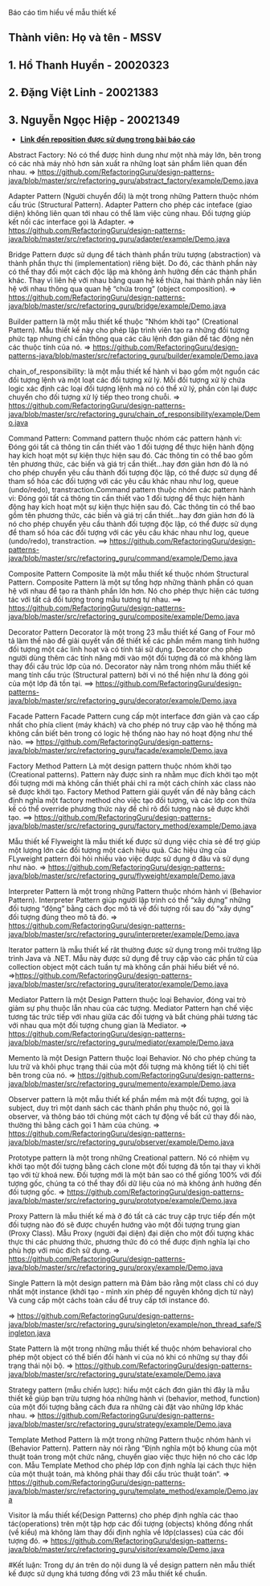  Báo cáo tìm hiểu về mẫu thiết kế
## Thành viên: Họ và tên - MSSV
## 1. Hồ Thanh Huyền - 20020323
## 2. Đặng Việt Linh - 20021383
## 3. Nguyễn Ngọc Hiệp - 20021349
- **[Link đến reposition được sử dụng trong bài báo cáo](https://github.com/bethrobson/Head-First-Design-Patterns)**

Abstract Factory: Nó có thể được hình dung như một nhà máy lớn, bên trong có các nhà máy nhỏ hơn sản xuất ra những loạt sản phẩm liên quan đến nhau.
=> https://github.com/RefactoringGuru/design-patterns-java/blob/master/src/refactoring_guru/abstract_factory/example/Demo.java

Adapter Pattern (Người chuyển đổi) là một trong những Pattern thuộc nhóm cấu trúc (Structural Pattern). Adapter Pattern cho phép các inteface (giao diện) không liên quan tới nhau có thể làm việc cùng nhau. Đối tượng giúp kết nối các interface gọi là Adapter.
=> https://github.com/RefactoringGuru/design-patterns-java/blob/master/src/refactoring_guru/adapter/example/Demo.java

Bridge Pattern được sử dụng để tách thành phần trừu tượng (abstraction) và thành phần thực thi (implementation) riêng biệt. Do đó, các thành phần này có thể thay đổi một cách độc lập mà không ảnh hưởng đến các thành phần khác. Thay vì liên hệ với nhau bằng quan hệ kế thừa, hai thành phần này liên hệ với nhau thông qua quan hệ “chứa trong” (object composition).
=> https://github.com/RefactoringGuru/design-patterns-java/blob/master/src/refactoring_guru/bridge/example/Demo.java

Builder pattern là một mẫu thiết kế thuộc "Nhóm khởi tạo" (Creational Pattern). Mẫu thiết kế này cho phép lập trình viên tạo ra những đối tượng phức tạp nhưng chỉ cần thông qua các câu lệnh đơn giản để tác động nên các thuộc tính của nó.
=> https://github.com/RefactoringGuru/design-patterns-java/blob/master/src/refactoring_guru/builder/example/Demo.java

chain_of_responsibility: là một mẫu thiết kế hành vi bao gồm một nguồn các đối tượng lệnh và một loạt các đối tượng xử lý. Mỗi đối tượng xử lý chứa logic xác định các loại đối tượng lệnh mà nó có thể xử lý, phần còn lại được chuyển cho đối tượng xử lý tiếp theo trong chuỗi.
=> https://github.com/RefactoringGuru/design-patterns-java/blob/master/src/refactoring_guru/chain_of_responsibility/example/Demo.java

Command Pattern:
Command pattern thuộc nhóm các pattern hành vi: Đóng gói tất cả thông tin cần thiết vào 1 đối tượng để thực hiện hành động hay kích hoạt một sự kiện thực hiện sau đó. Các thông tin có thể bao gồm tên phương thức, các biến và giá trị cần thiết...hay đơn giản hơn đó là nó cho phép chuyển yêu cầu thành đối tượng độc lập, có thể được sử dụng để tham số hóa các đối tượng với các yêu cầu khác nhau như log, queue (undo/redo), transtraction.Command pattern thuộc nhóm các pattern hành vi: Đóng gói tất cả thông tin cần thiết vào 1 đối tượng để thực hiện hành động hay kích hoạt một sự kiện thực hiện sau đó. Các thông tin có thể bao gồm tên phương thức, các biến và giá trị cần thiết...hay đơn giản hơn đó là nó cho phép chuyển yêu cầu thành đối tượng độc lập, có thể được sử dụng để tham số hóa các đối tượng với các yêu cầu khác nhau như log, queue (undo/redo), transtraction.
==> https://github.com/RefactoringGuru/design-patterns-java/blob/master/src/refactoring_guru/command/example/Demo.java

Composite Pattern
Composite là một mẫu thiết kế thuộc nhóm Structural Pattern. Composite Pattern là một sự tổng hợp những thành phần có quan hệ với nhau để tạo ra thành phần lớn hơn. Nó cho phép thực hiện các tương tác với tất cả đối tượng trong mẫu tương tự nhau.
==> https://github.com/RefactoringGuru/design-patterns-java/blob/master/src/refactoring_guru/composite/example/Demo.java

Decorator Pattern
Decorator là một trong 23 mẫu thiết kế Gang of Four mô tả làm thế nào để giải quyết vấn đề thiết kế các phần mềm mang tính hướng đối tượng một các linh hoạt và có tính tái sử dụng.
Decorator cho phép người dùng thêm các tính năng mới vào một đối tượng đã có mà không làm thay đổi cấu trúc lớp của nó.
Decorator này nằm trong nhóm mẫu thiết kế mang tính cấu trúc (Structural pattern) bởi vì nó thể hiện như là đóng gói của một lớp đã tồn tại.
==> https://github.com/RefactoringGuru/design-patterns-java/blob/master/src/refactoring_guru/decorator/example/Demo.java

Facade Pattern
Facade Pattern cung cấp một interface đơn giản và cao cấp nhất cho phía client (máy khách) và cho phép nó truy cập vào hệ thống mà không cần biết bên trong có logic hệ thống nào hay nó hoạt động như thế nào.
==> https://github.com/RefactoringGuru/design-patterns-java/blob/master/src/refactoring_guru/facade/example/Demo.java

Factory Method Pattern
Là một design pattern thuộc nhóm khởi tạo (Creational patterns). Pattern này được sinh ra nhằm mục đích khởi tạo một đối tượng mới mà không cần thiết phải chỉ ra một cách chính xác class nào sẽ được khởi tạo. Factory Method Pattern giải quyết vấn đề này bằng cách định nghĩa một factory method cho việc tạo đối tượng, và các lớp con thừa kế có thể override phương thức này để chỉ rõ đối tượng nào sẽ được khởi tạo.
==> https://github.com/RefactoringGuru/design-patterns-java/blob/master/src/refactoring_guru/factory_method/example/Demo.java

Mẫu thiết kế Flyweight là mẫu thiết kế được sử dụng việc chia sẻ để trợ giúp một lượng lớn các đối tượng một cách hiệu quả. Các hiệu ứng của FLyweight pattern đòi hỏi nhiều vào việc được sử dụng ở đâu và sử dụng như nào.
=> https://github.com/RefactoringGuru/design-patterns-java/blob/master/src/refactoring_guru/flyweight/example/Demo.java

Interpreter Pattern là một trong những Pattern thuộc nhóm hành vi (Behavior Pattern). Interpreter Pattern giúp người lập trình có thể “xây dựng” những đối tượng “động” bằng cách đọc mô tả về đối tượng rồi sau đó “xây dựng” đối tượng đúng theo mô tả đó.
=> https://github.com/RefactoringGuru/design-patterns-java/blob/master/src/refactoring_guru/interpreter/example/Demo.java

Iterator pattern là mẫu thiết kế rât thường được sử dụng trong môi trường lập trình Java và .NET. Mẫu này được sử dụng để truy cập vào các phần tử của collection object một cách tuần tự mà không cần phải hiểu biết về nó.
=>https://github.com/RefactoringGuru/design-patterns-java/blob/master/src/refactoring_guru/iterator/example/Demo.java

Mediator Pattern là một Design Pattern thuộc loại Behavior, đóng vai trò giảm sự phụ thuộc lẫn nhau của các tượng. Mediator Pattern hạn chế việc tương tác trức tiếp với nhau giữa các đối tượng và bắt chúng phải tương tác với nhau qua một đối tượng chung gian là Mediator.
=> https://github.com/RefactoringGuru/design-patterns-java/blob/master/src/refactoring_guru/mediator/example/Demo.java

Memento là một Design Pattern thuộc loại Behavior. Nó cho phép chúng ta lưu trữ và khôi phục trạng thái của một đối tượng mà không tiết lộ chi tiết bên trong của nó.
=> https://github.com/RefactoringGuru/design-patterns-java/blob/master/src/refactoring_guru/memento/example/Demo.java 

Observer pattern là một mẫu thiết kế phần mềm mà một đối tượng, gọi là subject, duy trì một danh sách các thành phần phụ thuộc nó, gọi là observer, và thông báo tới chúng một cách tự động về bất cứ thay đổi nào, thường thì bằng cách gọi 1 hàm của chúng.
=> https://github.com/RefactoringGuru/design-patterns-java/blob/master/src/refactoring_guru/observer/example/Demo.java

Prototype pattern là một trong những Creational pattern. Nó có nhiệm vụ khởi tạo một đối tượng bằng cách clone một đối tượng đã tồn tại thay vì khởi tạo với từ khoá new. Đối tượng mới là một bản sao có thể giống 100% với đối tượng gốc, chúng ta có thể thay đổi dữ liệu của nó mà không ảnh hưởng đến đối tượng gốc.
=> https://github.com/RefactoringGuru/design-patterns-java/blob/master/src/refactoring_guru/prototype/example/Demo.java

Proxy Pattern là mẫu thiết kế mà ở đó tất cả các truy cập trực tiếp đến một đối tượng nào đó sẽ được chuyển hướng vào một đối tượng trung gian (Proxy Class). Mẫu Proxy (người đại diện) đại diện cho một đối tượng khác thực thi các phương thức, phương thức đó có thể được định nghĩa lại cho phù hợp với múc đích sử dụng.
=> https://github.com/RefactoringGuru/design-patterns-java/blob/master/src/refactoring_guru/proxy/example/Demo.java

Single Pattern là một design pattern mà
    Đảm bảo rằng một class chỉ có duy nhất một instance (khởi tạo - mình xin phép để nguyên không dịch từ này)
    Và cung cấp một cáchs toàn cầu để truy cấp tới instance đó.

=> https://github.com/RefactoringGuru/design-patterns-java/blob/master/src/refactoring_guru/singleton/example/non_thread_safe/Singleton.java

State Pattern là một trong những mẫu thiết kế thuộc nhóm behavioral cho phép một object có thể biến đổi hành vi của nó khi có những sự thay đổi trạng thái nội bộ.
=> https://github.com/RefactoringGuru/design-patterns-java/blob/master/src/refactoring_guru/state/example/Demo.java

Strategy pattern (mẫu chiến lược): hiểu một cách đơn giản thì đây là mẫu thiết kế giúp bạn trừu tượng hóa những hành vi (behavior, method, function) của một đối tượng bằng cách đưa ra những cài đặt vào những lớp khác nhau.
=> https://github.com/RefactoringGuru/design-patterns-java/blob/master/src/refactoring_guru/strategy/example/Demo.java

Template Method Pattern là một trong những Pattern thuộc nhóm hành vi (Behavior Pattern). Pattern này nói rằng “Định nghĩa một bộ khung của một thuật toán trong một chức năng, chuyển giao việc thực hiện nó cho các lớp con. Mẫu Template Method cho phép lớp con định nghĩa lại cách thực hiện của một thuật toán, mà không phải thay đổi cấu trúc thuật toán“.
=> https://github.com/RefactoringGuru/design-patterns-java/blob/master/src/refactoring_guru/template_method/example/Demo.java

Visitor là mẩu thiết kế(Design Patterns) cho phép định nghĩa các thao tác(operations) trên một tập hợp các đối tượng (objects) không đồng nhất (về kiểu) mà không làm thay đổi định nghĩa về lớp(classes) của các đối tượng đó.
=> https://github.com/RefactoringGuru/design-patterns-java/blob/master/src/refactoring_guru/visitor/example/Demo.java

#Kết luận: Trong dự án trên do nội dung là về design pattern nên mẫu thiết kế được sử dụng khá tương đồng với 23 mẫu thiết kế chuẩn.
